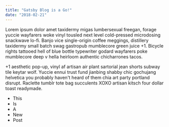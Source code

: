 ```yaml
---
title: "Gatsby Blog is a Go!"
date: "2018-02-21"
---
```


Lorem ipsum dolor amet taxidermy migas lumbersexual freegan, forage yuccie wayfarers woke vinyl tousled next level cold-pressed microdosing snackwave lo-fi. Banjo vice single-origin coffee meggings, distillery taxidermy small batch swag gastropub mumblecore green juice +1. Bicycle rights tattooed hell of blue bottle typewriter godard wayfarers poke mumblecore deep v hella heirloom authentic chicharrones tacos.

<!-- end -->

+1 aesthetic pop-up, vinyl af artisan air plant sartorial jean shorts subway tile keytar wolf. Yuccie ennui trust fund jianbing shabby chic gochujang helvetica you probably haven't heard of them chia art party portland disrupt. Raclette tumblr tote bag succulents XOXO artisan kitsch four dollar toast readymade.

* This
* Is
* A
* New
* Post
